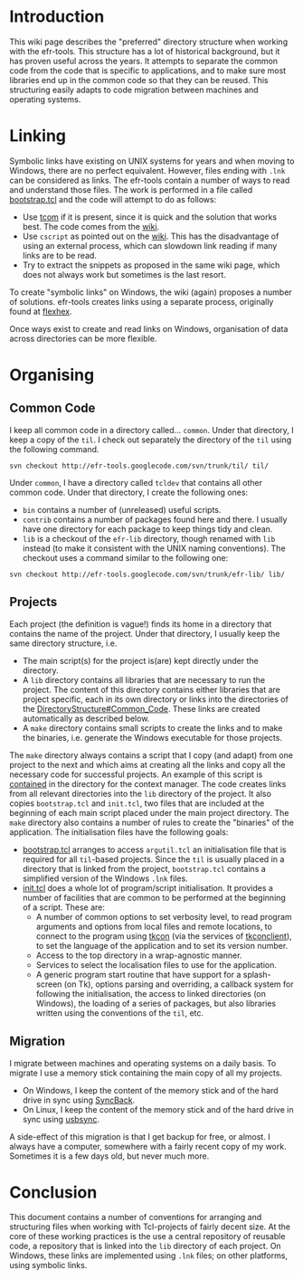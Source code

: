 # Introduction #

This wiki page describes the "preferred" directory structure when working with the efr-tools. This structure has a lot of historical background, but it has proven useful across the years.  It attempts to separate the common code from the code that is specific to applications, and to make sure most libraries end up in the common code so that they can be reused. This structuring easily adapts to code migration between machines and operating systems.


# Linking #

Symbolic links have existing on UNIX systems for years and when moving to Windows, there are no perfect equivalent. However, files ending with `.lnk` can be considered as links. The efr-tools contain a number of ways to read and understand those files.  The work is performed in a file called [bootstrap.tcl](http://code.google.com/p/efr-tools/source/browse/trunk/efr-lib/bootstrap.tcl) and the code will attempt to do as follows:

  * Use [tcom](http://wiki.tcl.tk/1821) if it is present, since it is quick and the solution that works best. The code comes from the [wiki](http://wiki.tcl.tk/1844).
  * Use `cscript` as pointed out on the [wiki](http://wiki.tcl.tk/1844). This has the disadvantage of using an external process, which can slowdown link reading if many links are to be read.
  * Try to extract the snippets as proposed in the same wiki page, which does not always work but sometimes is the last resort.

To create "symbolic links" on Windows, the wiki (again) proposes a number of solutions. efr-tools creates links using a separate process, originally found at [flexhex](http://www.flexhex.com/docs/articles/hard-links.phtml#download).

Once ways exist to create and read links on Windows, organisation of data across directories can be more flexible.

# Organising #

## Common Code ##

I keep all common code in a directory called... `common`. Under that directory, I keep a copy of the `til`.  I check out separately the directory of the `til` using the following command.

```
svn checkout http://efr-tools.googlecode.com/svn/trunk/til/ til/
```

Under `common`, I have a directory called `tcldev` that contains all other common code. Under that directory, I create the following ones:

  * `bin` contains a number of (unreleased) useful scripts.
  * `contrib` contains a number of packages found here and there. I usually have one directory for each package to keep things tidy and clean.
  * `lib` is a checkout of the `efr-lib` directory, though renamed with `lib` instead (to make it consistent with the UNIX naming conventions). The checkout uses a command similar to the following one:

```
svn checkout http://efr-tools.googlecode.com/svn/trunk/efr-lib/ lib/
```

## Projects ##

Each project (the definition is vague!) finds its home in a directory that contains the name of the project. Under that directory, I usually keep the same directory structure, i.e.

  * The main script(s) for the project is(are) kept directly under the directory.
  * A `lib` directory contains all libraries that are necessary to run the project. The content of this directory contains either libraries that are project specific, each in its own directory or links into the directories of the [DirectoryStructure#Common\_Code](DirectoryStructure#Common_Code.md). These links are created automatically as described below.
  * A `make` directory contains small scripts to create the links and to make the binaries, i.e. generate the Windows executable for those projects.

The `make` directory always contains a script that I copy (and adapt) from one project to the next and which aims at creating all the links and copy all the necessary code for successful projects. An example of this script is [contained](http://code.google.com/p/efr-tools/source/browse/trunk/apps/cxManager/make/makelinks.tcl) in the directory for the context manager.  The code creates links from all relevant directories into the `lib` directory of the project.  It also copies `bootstrap.tcl` and `init.tcl`, two files that are included at the beginning of each main script placed under the main project directory.  The `make` directory also contains a number of rules to create the "binaries" of the application.  The initialisation files have the following goals:

  * [bootstrap.tcl](http://code.google.com/p/efr-tools/source/browse/trunk/efr-lib/bootstrap.tcl) arranges to access `argutil.tcl` an initialisation file that is required for all `til`-based projects.  Since the `til` is usually placed in a directory that is linked from the project, `bootstrap.tcl` contains a simplified version of the Windows `.lnk` files.
  * [init.tcl](http://code.google.com/p/efr-tools/source/browse/trunk/efr-lib/init.tcl) does a whole lot of program/script initialisation. It provides a number of facilities that are common to be performed at the beginning of a script. These are:
    * A number of common options to set verbosity level, to read program arguments and options from local files and remote locations, to connect to the program using [tkcon](http://tkcon.sourceforge.net/) (via the services of [tkconclient](http://www2.tcl.tk/14701)), to set the language of the application and to set its version number.
    * Access to the top directory in a wrap-agnostic manner.
    * Services to select the localisation files to use for the application.
    * A generic program start routine that have support for a splash-screen (on Tk), options parsing and overriding, a callback system for following the initialisation, the access to linked directories (on Windows), the loading of a series of packages, but also libraries written using the conventions of the `til`, etc.

## Migration ##

I migrate between machines and operating systems on a daily basis. To migrate I use a memory stick containing the main copy of all my projects.
  * On Windows, I keep the content of the memory stick and of the hard drive in sync using [SyncBack](http://www.2brightsparks.com/freeware/freeware-hub.html).
  * On Linux, I keep the content of the memory stick and of the hard drive in sync using [usbsync](http://wellhoefer.info/usbsync/).

A side-effect of this migration is that I get backup for free, or almost. I always have a computer, somewhere with a fairly recent copy of my work. Sometimes it is a few days old, but never much more.

# Conclusion #

This document contains a number of conventions for arranging and structuring files when working with Tcl-projects of fairly decent size. At the core of these working practices is the use a central repository of reusable code, a repository that is linked into the `lib` directory of each project. On Windows, these links are implemented using `.lnk` files; on other platforms, using symbolic links.